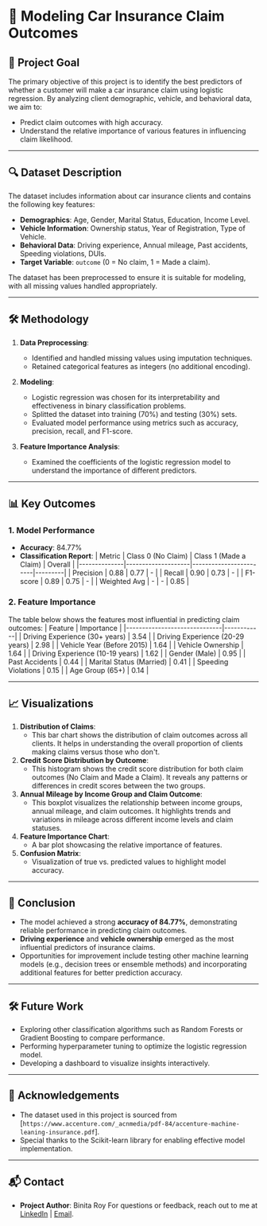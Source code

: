 # 🚗 Modeling Car Insurance Claim Outcomes

## 🏁 Project Goal
The primary objective of this project is to identify the best predictors of whether a customer will make a car insurance claim using logistic regression. By analyzing client demographic, vehicle, and behavioral data, we aim to:
- Predict claim outcomes with high accuracy.
- Understand the relative importance of various features in influencing claim likelihood.

---

## 🔍 Dataset Description
The dataset includes information about car insurance clients and contains the following key features:
- **Demographics**: Age, Gender, Marital Status, Education, Income Level.
- **Vehicle Information**: Ownership status, Year of Registration, Type of Vehicle.
- **Behavioral Data**: Driving experience, Annual mileage, Past accidents, Speeding violations, DUIs.
- **Target Variable**: `outcome` (0 = No claim, 1 = Made a claim).

The dataset has been preprocessed to ensure it is suitable for modeling, with all missing values handled appropriately.

---

## 🛠️ Methodology
1. **Data Preprocessing**:
   - Identified and handled missing values using imputation techniques.
   - Retained categorical features as integers (no additional encoding).

2. **Modeling**:
   - Logistic regression was chosen for its interpretability and effectiveness in binary classification problems.
   - Splitted the dataset into training (70%) and testing (30%) sets.
   - Evaluated model performance using metrics such as accuracy, precision, recall, and F1-score.

3. **Feature Importance Analysis**:
   - Examined the coefficients of the logistic regression model to understand the importance of different predictors.

---

## 📊 Key Outcomes
### 1. **Model Performance**
- **Accuracy**: 84.77%
- **Classification Report**:
  | Metric       | Class 0 (No Claim) | Class 1 (Made a Claim) | Overall |
  |--------------|--------------------|------------------------|---------|
  | Precision    | 0.88               | 0.77                   | -       |
  | Recall       | 0.90               | 0.73                   | -       |
  | F1-score     | 0.89               | 0.75                   | -       |
  | Weighted Avg | -                  | -                      | 0.85    |

### 2. **Feature Importance**
The table below shows the features most influential in predicting claim outcomes:
| Feature                      | Importance |
|------------------------------|------------|
| Driving Experience (30+ years) | 3.54       |
| Driving Experience (20-29 years) | 2.98     |
| Vehicle Year (Before 2015)    | 1.64       |
| Vehicle Ownership             | 1.64       |
| Driving Experience (10-19 years) | 1.62    |
| Gender (Male)                 | 0.95       |
| Past Accidents                | 0.44       |
| Marital Status (Married)      | 0.41       |
| Speeding Violations           | 0.15       |
| Age Group (65+)               | 0.14       |

---

## 📈 Visualizations
1. **Distribution of Claims**:  
   - This bar chart shows the distribution of claim outcomes across all clients. It helps in understanding the overall proportion of clients making claims versus those who don't.
2. **Credit Score Distribution by Outcome**:  
   - This histogram shows the credit score distribution for both claim outcomes (No Claim and Made a Claim). It reveals any patterns or differences in credit scores between the two groups.
3. **Annual Mileage by Income Group and Claim Outcome**:  
   - This boxplot visualizes the relationship between income groups, annual mileage, and claim outcomes. It highlights trends and variations in mileage across different income levels and claim statuses.
4. **Feature Importance Chart**:
   - A bar plot showcasing the relative importance of features.
5. **Confusion Matrix**:
   - Visualization of true vs. predicted values to highlight model accuracy.

---

## 🧠 Conclusion
- The model achieved a strong **accuracy of 84.77%**, demonstrating reliable performance in predicting claim outcomes.
- **Driving experience** and **vehicle ownership** emerged as the most influential predictors of insurance claims.
- Opportunities for improvement include testing other machine learning models (e.g., decision trees or ensemble methods) and incorporating additional features for better prediction accuracy.

---

## 🛠️ Future Work
- Exploring other classification algorithms such as Random Forests or Gradient Boosting to compare performance.
- Performing hyperparameter tuning to optimize the logistic regression model.
- Developing a dashboard to visualize insights interactively.

---
## 🤝 Acknowledgements
- The dataset used in this project is sourced from [`https://www.accenture.com/_acnmedia/pdf-84/accenture-machine-leaning-insurance.pdf`].
- Special thanks to the Scikit-learn library for enabling effective model implementation.

---
## 📬 Contact
- **Project Author**: Binita Roy 
For questions or feedback, reach out to me at [LinkedIn](https://www.linkedin.com/in/binita-roy/) | [Email](mailto:binitaroy1312@gmail.com).
 


